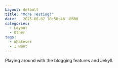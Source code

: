 ```yaml
---
Layout: default
title: "More Testing!"
date:   2025-06-02 10:50:46 -0600
categories:
  - Layout
  - Other
tags:
  - Whatever
  - I want
---
```

Playing around with the blogging features and Jekyll.
